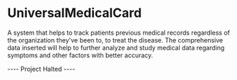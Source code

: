 # UniversalMedicalCard

A system that helps to track patients previous medical records regardless of the organization they've been to, to treat the disease.
The comprehensive data inserted will help to further analyze and study medical data regarding symptoms and other factors with better accuracy.

---- Project Halted ----
